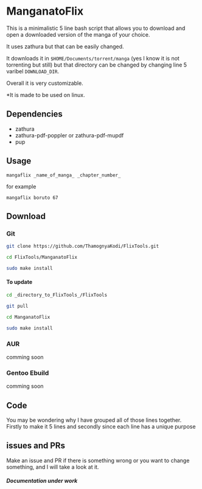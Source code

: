 # ManganatoFlix

This is a minimalistic 5 line bash script that allows you to download and open a downloaded version of the manga of your choice. 

It uses zathura but that can be easily changed. 

It downloads it in `$HOME/Documents/torrent/manga` (yes I know it is not torrenting but still) but that directory can be changed by changing line 5 varibel `DOWNLOAD_DIR`.

Overall it is very customizable.

*It is made to be used on linux.

## Dependencies

- zathura 
- zathura-pdf-poppler or zathura-pdf-mupdf
- pup 

## Usage

`mangaflix _name_of_manga_ _chapter_number_`

for example

`mangaflix boruto 67`

## Download 

### Git

```sh
git clone https://github.com/ThamognyaKodi/FlixTools.git

cd FlixTools/ManganatoFlix

sudo make install
```

#### To update

```sh
cd _directory_to_FlixTools_/FlixTools

git pull

cd ManganatoFlix 

sudo make install
```

### AUR

comming soon

### Gentoo Ebuild

comming soon

## Code

You may be wondering why I have grouped all of those lines together. Firstly to make it 5 lines and secondly since each line has a unique purpose

## issues and PRs

Make an issue and PR if there is something wrong or you want to change something, and I will take a look at it.

##### Documentation under work
